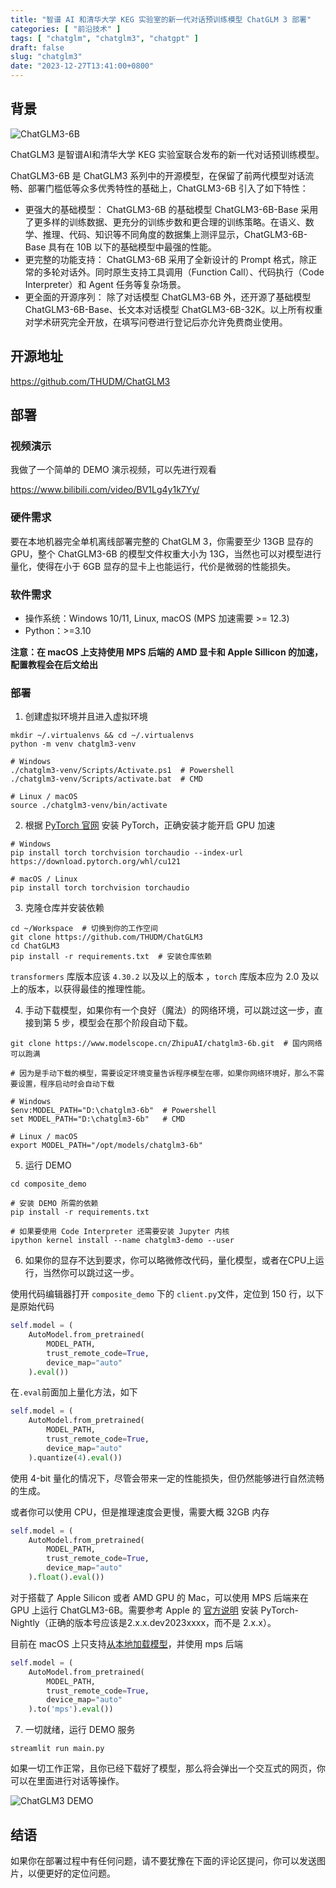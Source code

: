 ```yaml
---
title: "智谱 AI 和清华大学 KEG 实验室的新一代对话预训练模型 ChatGLM 3 部署"
categories: [ "前沿技术" ]
tags: [ "chatglm", "chatglm3", "chatgpt" ]
draft: false
slug: "chatglm3"
date: "2023-12-27T13:41:00+0800"
---
```


## 背景

![ChatGLM3-6B](https://cdn.taurusxin.com/hugo/2023/12/27/chatglm3-6b.png)

ChatGLM3 是智谱AI和清华大学 KEG 实验室联合发布的新一代对话预训练模型。

ChatGLM3-6B 是 ChatGLM3 系列中的开源模型，在保留了前两代模型对话流畅、部署门槛低等众多优秀特性的基础上，ChatGLM3-6B 引入了如下特性：

- 更强大的基础模型： ChatGLM3-6B 的基础模型 ChatGLM3-6B-Base 采用了更多样的训练数据、更充分的训练步数和更合理的训练策略。在语义、数学、推理、代码、知识等不同角度的数据集上测评显示，ChatGLM3-6B-Base 具有在 10B 以下的基础模型中最强的性能。
- 更完整的功能支持： ChatGLM3-6B 采用了全新设计的 Prompt 格式，除正常的多轮对话外。同时原生支持工具调用（Function Call）、代码执行（Code Interpreter）和 Agent 任务等复杂场景。
- 更全面的开源序列： 除了对话模型 ChatGLM3-6B 外，还开源了基础模型 ChatGLM3-6B-Base、长文本对话模型 ChatGLM3-6B-32K。以上所有权重对学术研究完全开放，在填写问卷进行登记后亦允许免费商业使用。

## 开源地址

<https://github.com/THUDM/ChatGLM3>

## 部署

### 视频演示

我做了一个简单的 DEMO 演示视频，可以先进行观看

<https://www.bilibili.com/video/BV1Lg4y1k7Yy/>

### 硬件需求

要在本地机器完全单机离线部署完整的 ChatGLM 3，你需要至少 13GB 显存的 GPU，整个 ChatGLM3-6B 的模型文件权重大小为 13G，当然也可以对模型进行量化，使得在小于 6GB 显存的显卡上也能运行，代价是微弱的性能损失。

### 软件需求

- 操作系统：Windows 10/11, Linux, macOS (MPS 加速需要 >= 12.3)
- Python：>=3.10

**注意：在 macOS 上支持使用 MPS 后端的 AMD 显卡和 Apple Sillicon 的加速，配置教程会在后文给出**

### 部署

1. 创建虚拟环境并且进入虚拟环境

```shell
mkdir ~/.virtualenvs && cd ~/.virtualenvs
python -m venv chatglm3-venv

# Windows
./chatglm3-venv/Scripts/Activate.ps1  # Powershell
./chatglm3-venv/Scripts/activate.bat  # CMD

# Linux / macOS
source ./chatglm3-venv/bin/activate
```

2. 根据 [PyTorch 官网](https://pytorch.org/get-started/locally/) 安装 PyTorch，正确安装才能开启 GPU 加速

```shell
# Windows
pip install torch torchvision torchaudio --index-url https://download.pytorch.org/whl/cu121

# macOS / Linux
pip install torch torchvision torchaudio
```

3. 克隆仓库并安装依赖

```shell
cd ~/Workspace  # 切换到你的工作空间
git clone https://github.com/THUDM/ChatGLM3
cd ChatGLM3
pip install -r requirements.txt  # 安装仓库依赖
```

`transformers` 库版本应该 `4.30.2` 以及以上的版本 ，`torch` 库版本应为 2.0 及以上的版本，以获得最佳的推理性能。

4. 手动下载模型，如果你有一个良好（魔法）的网络环境，可以跳过这一步，直接到第 5 步，模型会在那个阶段自动下载。

```shell
git clone https://www.modelscope.cn/ZhipuAI/chatglm3-6b.git  # 国内网络可以跑满

# 因为是手动下载的模型，需要设定环境变量告诉程序模型在哪，如果你网络环境好，那么不需要设置，程序启动时会自动下载

# Windows
$env:MODEL_PATH="D:\chatglm3-6b"  # Powershell
set MODEL_PATH="D:\chatglm3-6b"   # CMD

# Linux / macOS
export MODEL_PATH="/opt/models/chatglm3-6b"
```

5. 运行 DEMO

```shell
cd composite_demo

# 安装 DEMO 所需的依赖
pip install -r requirements.txt

# 如果要使用 Code Interpreter 还需要安装 Jupyter 内核
ipython kernel install --name chatglm3-demo --user
```

6. 如果你的显存不达到要求，你可以略微修改代码，量化模型，或者在CPU上运行，当然你可以跳过这一步。

使用代码编辑器打开 `composite_demo` 下的 `client.py`文件，定位到 150 行，以下是原始代码

```python
self.model = (
    AutoModel.from_pretrained(
        MODEL_PATH,
        trust_remote_code=True,
        device_map="auto"
    ).eval())
```

在`.eval`前面加上量化方法，如下

```python
self.model = (
    AutoModel.from_pretrained(
        MODEL_PATH,
        trust_remote_code=True,
        device_map="auto"
    ).quantize(4).eval())
```

使用 4-bit 量化的情况下，尽管会带来一定的性能损失，但仍然能够进行自然流畅的生成。

或者你可以使用 CPU，但是推理速度会更慢，需要大概 32GB 内存

```python
self.model = (
    AutoModel.from_pretrained(
        MODEL_PATH,
        trust_remote_code=True,
        device_map="auto"
    ).float().eval())
```

对于搭载了 Apple Silicon 或者 AMD GPU 的 Mac，可以使用 MPS 后端来在 GPU 上运行 ChatGLM3-6B。需要参考 Apple 的 [官方说明](https://developer.apple.com/metal/pytorch) 安装 PyTorch-Nightly（正确的版本号应该是2.x.x.dev2023xxxx，而不是 2.x.x）。

目前在 macOS 上只支持[从本地加载模型](https://github.com/THUDM/ChatGLM3/blob/main/README.md#从本地加载模型)，并使用 mps 后端

```python
self.model = (
    AutoModel.from_pretrained(
        MODEL_PATH,
        trust_remote_code=True,
        device_map="auto"
    ).to('mps').eval())
```

7. 一切就绪，运行 DEMO 服务

```shell
streamlit run main.py
```

如果一切工作正常，且你已经下载好了模型，那么将会弹出一个交互式的网页，你可以在里面进行对话等操作。

![ChatGLM3 DEMO](https://cdn.taurusxin.com/hugo/2023/12/27/chatglm3-demo.png)

## 结语

如果你在部署过程中有任何问题，请不要犹豫在下面的评论区提问，你可以发送图片，以便更好的定位问题。
